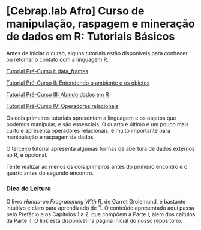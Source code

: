 # [Cebrap.lab Afro] Curso de manipulação, raspagem e mineração de dados em R: Tutoriais Básicos

Antes de iniciar o curso, alguns tutoriais estão disponíveis para conhecer ou retomar o contato com a linguagem R.

[Tutorial Pré-Curso I: data_frames](https://github.com/thiagomeireles/cebrap_afro_2021/blob/main/tutoriais/pre-curso/Tutorial_1.md)

[Tutorial Pré-Curso II: Entendendo o ambiente e os objetos](https://github.com/thiagomeireles/cebrap_afro_2021/blob/main/tutoriais/pre-curso/Tutorial_2.md)

[Tutorial Pré-Curso III: Abindo dados em R](https://github.com/thiagomeireles/cebrap_afro_2021/blob/main/tutoriais/pre-curso/Tutorial_3.md)

[Tutorial Pré-Curso IV: Operadores relacionais](https://github.com/thiagomeireles/cebrap_afro_2021/blob/main/tutoriais/pre-curso/Tutorial_4.md)

Os dois primeiros tutoriais apresentam a linguagem e os objetos que podemos manipular, e são essenciais. O quarto e último é um pouco mais curto e apresenta operadores relacionais, é muito importante para manipulação e raspagem de dados.

O terceiro tutorial apresenta algumas formas de abertura de dados externos ao R, é opcional.

Tente realizar ao menos os dois primeiros antes do primeiro encontro e o quarto antes do segundo encontro.

### Dica de Leitura

O livro *Hands-on Programming With R*, de Garret Grolemund, é bastante intuitivo e claro para aprendizado de T. O conteúdo apresentado aqui passa pelo  Prefácio e os Capítulos 1 a 2, que compõem a Parte I, além dos caítulos da Parte II. O link está disponível na página inicial do nosso repositório.
